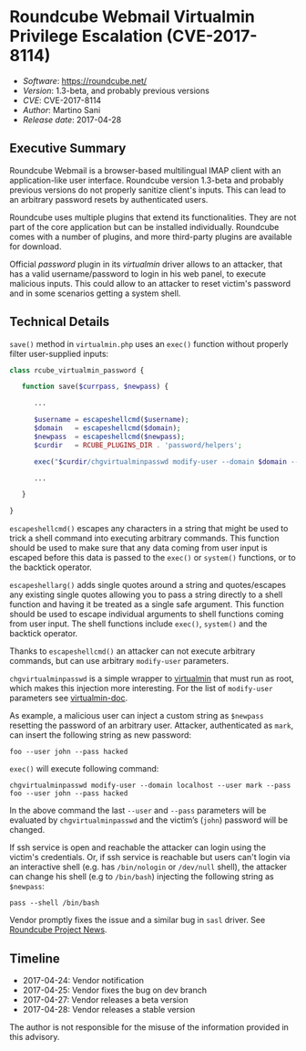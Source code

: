 # Roundcube Webmail Virtualmin Privilege Escalation (CVE-2017-8114) #
* _Software_: https://roundcube.net/
* _Version_: 1.3-beta, and probably previous versions
* _CVE_: CVE-2017-8114
* _Author_: Martino Sani 
* _Release date_: 2017-04-28

## Executive Summary ##

Roundcube Webmail is a browser-based multilingual IMAP client with an application-like user interface. Roundcube version 1.3-beta and probably previous versions do not properly sanitize client's inputs. This can lead to an arbitrary password resets by authenticated users.

Roundcube uses multiple plugins that extend its functionalities. They are not part of the core application but can be installed individually. Roundcube comes with a number of plugins, and more third-party plugins are available for download.

Official *password* plugin in its *virtualmin* driver allows to an attacker, that has a valid username/password to login in his web panel, to execute malicious inputs. This could allow to an attacker to reset victim's password and in some scenarios getting a system shell.


## Technical Details ##

`save()` method in `virtualmin.php` uses an `exec()` function without properly filter user-supplied inputs:
```php
class rcube_virtualmin_password {

   function save($currpass, $newpass) {

      ...

      $username = escapeshellcmd($username);
      $domain   = escapeshellcmd($domain);
      $newpass  = escapeshellcmd($newpass);
      $curdir   = RCUBE_PLUGINS_DIR . 'password/helpers';

      exec("$curdir/chgvirtualminpasswd modify-user --domain $domain --user $username --pass $newpass", $output, $returnvalue);

      ...

   }

}
```

`escapeshellcmd()` escapes any characters in a string that might be used to trick a shell command into executing arbitrary commands. This function should be used to make sure that any data coming from user input is escaped before this data is passed to the `exec()` or  `system()` functions, or to the backtick operator.

`escapeshellarg()` adds single quotes around a string and quotes/escapes any existing single quotes allowing you to pass a string directly to a shell function and having it be treated as a single safe argument. This function should be used to escape individual arguments to shell functions coming from user input. The shell functions include `exec()`, `system()` and the backtick operator.

Thanks to `escapeshellcmd()` an attacker can not execute arbitrary commands, but can use arbitrary `modify-user` parameters.

`chgvirtualminpasswd` is a simple wrapper to [virtualmin](https://www.virtualmin.com/) that must run as root, which makes this injection more interesting. For the list of `modify-user` parameters see [virtualmin-doc](https://www.virtualmin.com/documentation/developer/cli/modify_user).

As example, a malicious user can inject a custom string as `$newpass` resetting the password of an arbitrary user.
Attacker, authenticated as `mark`, can insert the following string as new password:
```
foo --user john --pass hacked 
```

`exec()` will execute following command:
```
chgvirtualminpasswd modify-user --domain localhost --user mark --pass foo --user john --pass hacked
```

In the above command the last `--user` and `--pass` parameters will be evaluated by `chgvirtualminpasswd` and the victim’s (`john`) password will be changed.

If ssh service is open and reachable the attacker can login using the victim's credentials. Or, if ssh service is reachable but users can't login via an interactive shell (e.g. has `/bin/nologin` or `/dev/null` shell), the attacker can change his shell (e.g to `/bin/bash`) injecting the following string as `$newpass`:
```
pass --shell /bin/bash
```

Vendor promptly fixes the issue and a similar bug in `sasl` driver. See [Roundcube Project News](https://roundcube.net/news/2017/04/28/security-updates-1.2.5-1.1.9-and-1.0.11).

## Timeline ##

* 2017-04-24: Vendor notification
* 2017-04-25: Vendor fixes the bug on dev branch
* 2017-04-27: Vendor releases a beta version
* 2017-04-28: Vendor releases a stable version

The author is not responsible for the misuse of the information provided in this advisory.

